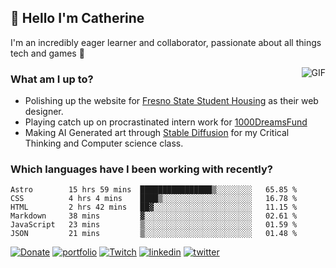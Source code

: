 ## 👋 Hello I'm Catherine

I'm an incredibly eager learner and collaborator, passionate about all things tech and games 💞️

<img align="right" alt="GIF" src="https://i.ibb.co/QrLVbp8/profile.gif" style='margin-left: 20px' />

### What am I up to?

- Polishing up the website for [Fresno State Student Housing](https://fresnostatehousing.org/) as their web designer.
- Playing catch up on procrastinated intern work for [1000DreamsFund](https://1000dreamsfund.org/)
- Making AI Generated art through [Stable Diffusion](https://stability.ai/) for my Critical Thinking and Computer science class.

### Which languages have I been working with recently?

<!--START_SECTION:waka-->

```text
Astro        15 hrs 59 mins  ████████████████▒░░░░░░░░   65.85 %
CSS          4 hrs 4 mins    ████▒░░░░░░░░░░░░░░░░░░░░   16.78 %
HTML         2 hrs 42 mins   ██▓░░░░░░░░░░░░░░░░░░░░░░   11.15 %
Markdown     38 mins         ▓░░░░░░░░░░░░░░░░░░░░░░░░   02.61 %
JavaScript   23 mins         ▒░░░░░░░░░░░░░░░░░░░░░░░░   01.59 %
JSON         21 mins         ▒░░░░░░░░░░░░░░░░░░░░░░░░   01.48 %
```

<!--END_SECTION:waka-->

[![Donate](https://img.shields.io/badge/Ko--fi-F16061?style=for-the-badge&logo=ko-fi&logoColor=white)](https://ko-fi.com/clasernaj)
[![portfolio](https://img.shields.io/badge/website-000000?style=for-the-badge&logo=About.me&logoColor=white)](https://cjlaserna.vercel.app/)
[![Twitch](https://img.shields.io/badge/Twitch-9146FF?style=for-the-badge&logo=twitch&logoColor=white)](http://twitch.tv/bubbaguppylive)
[![linkedin](https://img.shields.io/badge/linkedin-0A66C2?style=for-the-badge&logo=linkedin&logoColor=white)](https://www.linkedin.com/in/catherinelaserna/)
[![twitter](https://img.shields.io/badge/twitter-1DA1F2?style=for-the-badge&logo=twitter&logoColor=white)](https://twitter.com/bubbaguppylive)
